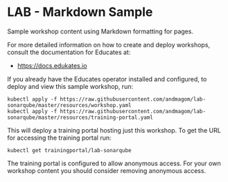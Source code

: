 LAB - Markdown Sample
=====================

Sample workshop content using Markdown formatting for pages.

For more detailed information on how to create and deploy workshops, consult
the documentation for Educates at:

* https://docs.edukates.io

If you already have the Educates operator installed and configured, to
deploy and view this sample workshop, run:

```
kubectl apply -f https://raw.githubusercontent.com/andmagom/lab-sonarqube/master/resources/workshop.yaml
kubectl apply -f https://raw.githubusercontent.com/andmagom/lab-sonarqube/master/resources/training-portal.yaml
```

This will deploy a training portal hosting just this workshop. To get the
URL for accessing the training portal run:

```
kubectl get trainingportal/lab-sonarqube
```

The training portal is configured to allow anonymous access. For your own
workshop content you should consider removing anonymous access.
